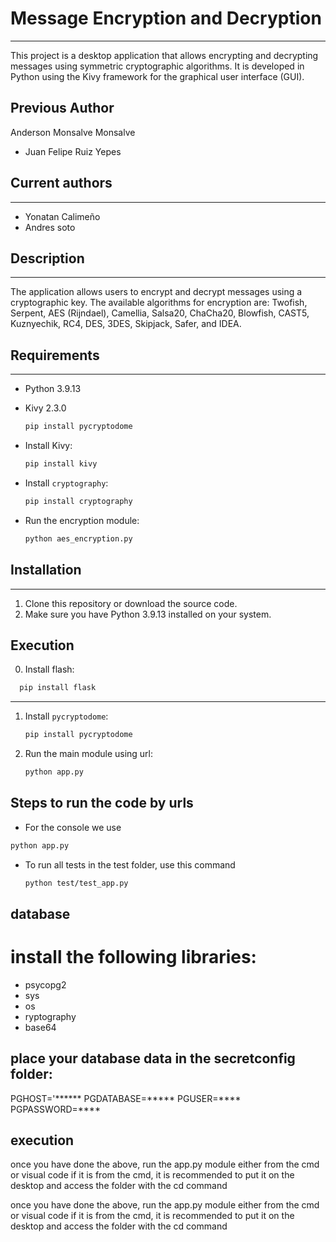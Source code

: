 # Message Encryption and Decryption
____________________________  
This project is a desktop application that allows encrypting and decrypting messages using symmetric cryptographic algorithms. It is developed in Python using the Kivy framework for the graphical user interface (GUI).
## Previous Author
 Anderson Monsalve Monsalve  
- Juan Felipe Ruiz Yepes 


## Current authors
____________________________  
- Yonatan Calimeño
- Andres soto

## Description
____________________________  
The application allows users to encrypt and decrypt messages using a cryptographic key. The available algorithms for encryption are: Twofish, Serpent, AES (Rijndael), Camellia, Salsa20, ChaCha20, Blowfish, CAST5, Kuznyechik, RC4, DES, 3DES, Skipjack, Safer, and IDEA.

## Requirements
____________________________  
- Python 3.9.13  
- Kivy 2.3.0  

  ```bash
  pip install pycryptodome
  ```

- Install Kivy:

  ```bash
  pip install kivy
  ```

- Install `cryptography`:

  ```bash
  pip install cryptography
  ```

- Run the encryption module:

  ```bash
  python aes_encryption.py
  ```

## Installation
____________________________  
1. Clone this repository or download the source code.  
2. Make sure you have Python 3.9.13 installed on your system.  



##  Execution
0. Install flash:

 ```bash
   pip install flask
   ```
 
____________________________  
1. Install `pycryptodome`:

   ```bash
   pip install pycryptodome
   ```

2. Run the main module using url:

   ```bash
   python app.py
   ```

## Steps to run the code by urls
- For the console we use
```bash
python app.py
```
- To run all tests in the test folder, use this command
  ```bash
  python test/test_app.py

   ```


## database
# install the following libraries:
- psycopg2
- sys
- os
- ryptography
- base64

## place your database data in the secretconfig folder:
PGHOST='******
PGDATABASE=*****
PGUSER=****
PGPASSWORD=****

## execution

once you have done the above, run the app.py module
either from the cmd or visual code
if it is from the cmd, it is recommended to put it on the desktop and access the folder with the cd command

once you have done the above, run the app.py module
either from the cmd or visual code
if it is from the cmd, it is recommended to put it on the desktop and access the folder with the cd command

